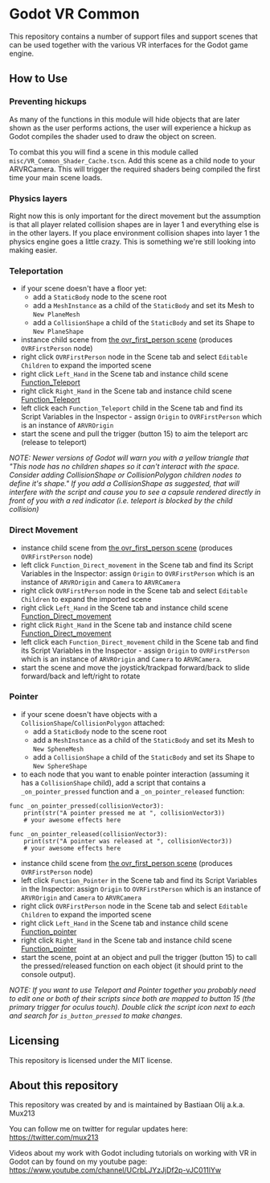 # Godot VR Common
This repository contains a number of support files and support scenes that can be used together with the various VR interfaces for the Godot game engine.

## How to Use

### Preventing hickups

As many of the functions in this module will hide objects that are later shown as the user performs actions, the user will experience a hickup as Godot compiles the shader used to draw the object on screen.

To combat this you will find a scene in this module called `misc/VR_Common_Shader_Cache.tscn`.
Add this scene as a child node to your ARVRCamera. This will trigger the required shaders being
compiled the first time your main scene loads.

### Physics layers

Right now this is only important for the direct movement but the assumption is that all player related collision shapes are in layer 1 and everything else is in the other layers.
If you place environment collision shapes into layer 1 the physics engine goes a little crazy.
This is something we're still looking into making easier.

### Teleportation
- if your scene doesn't have a floor yet: 
  - add a `StaticBody` node to the scene root 
  - add a `MeshInstance` as a child of the `StaticBody` and set its Mesh to `New PlaneMesh`
  - add a `CollisionShape` a child of the `StaticBody` and set its Shape to `New PlaneShape`
- instance child scene from [the ovr_first_person scene](https://github.com/GodotVR/godot-openvr-asset/blob/master/addons/godot-openvr/scenes/ovr_first_person.tscn) (produces `OVRFirstPerson` node) 
- right click `OVRFirstPerson` node in the Scene tab and select `Editable Children` to expand the imported scene
- right click  `Left_Hand`  in the Scene tab and instance child scene [Function_Teleport](https://github.com/GodotVR/godot-vr-common/blob/master/addons/vr-common/functions/Function_Teleport.tscn) 
- right click  `Right_Hand`  in the Scene tab and instance child scene [Function_Teleport](https://github.com/GodotVR/godot-vr-common/blob/master/addons/vr-common/functions/Function_Teleport.tscn)
- left click each `Function_Teleport` child in the Scene tab and find its Script Variables in the Inspector - assign `Origin` to `OVRFirstPerson` which is an instance of `ARVROrigin`
- start the scene and pull the trigger (button 15) to aim the teleport arc (release to teleport)

_NOTE: Newer versions of Godot will warn you with a yellow triangle that "This node has no children shapes so it can't interact with the space. Consider adding CollisionShape or CollisionPolygon children nodes to define it's shape." If you add a CollisionShape as suggested, that will interfere with the script and cause you to see a capsule rendered directly in front of you with a red indicator (i.e. teleport is blocked by the child collision)_

### Direct Movement
- instance child scene from [the ovr_first_person scene](https://github.com/GodotVR/godot-openvr-asset/blob/master/addons/godot-openvr/scenes/ovr_first_person.tscn) (produces `OVRFirstPerson` node) 
- left click `Function_Direct_movement`  in the Scene tab and find its Script Variables in the Inspector: assign `Origin` to `OVRFirstPerson` which is an instance of `ARVROrigin` and `Camera` to `ARVRCamera`
- right click `OVRFirstPerson` node in the Scene tab and select `Editable Children` to expand the imported scene
- right click  `Left_Hand`  in the Scene tab and instance child scene [Function_Direct_movement](https://github.com/GodotVR/godot-vr-common/blob/master/addons/vr-common/functions/Function_Direct_movement.tscn) 
- right click  `Right_Hand`  in the Scene tab and instance child scene [Function_Direct_movement](https://github.com/GodotVR/godot-vr-common/blob/master/addons/vr-common/functions/Function_Direct_movement.tscn)
- left click each `Function_Direct_movement` child in the Scene tab and find its Script Variables in the Inspector - assign `Origin` to `OVRFirstPerson` which is an instance of `ARVROrigin` and `Camera` to `ARVRCamera`.
- start the scene and move the joystick/trackpad forward/back to slide forward/back and left/right to rotate

### Pointer
- if your scene doesn't have objects with a `CollisionShape`/`CollisionPolygon` attached:
  - add a `StaticBody` node to the scene root 
  - add a `MeshInstance` as a child of the `StaticBody` and set its Mesh to `New SpheneMesh`
  - add a `CollisionShape` a child of the `StaticBody` and set its Shape to `New SphereShape`
- to each node that you want to enable pointer interaction (assuming it has a `CollisionShape` child), add a script that contains a `_on_pointer_pressed` function and a `_on_pointer_released` function:
```  
func _on_pointer_pressed(collisionVector3):
    print(str("A pointer pressed me at ", collisionVector3))
    # your awesome effects here

func _on_pointer_released(collisionVector3):
    print(str("A pointer was released at ", collisionVector3))
    # your awesome effects here
```
- instance child scene from [the ovr_first_person scene](https://github.com/GodotVR/godot-openvr-asset/blob/master/addons/godot-openvr/scenes/ovr_first_person.tscn) (produces `OVRFirstPerson` node) 
- left click `Function_Pointer`  in the Scene tab and find its Script Variables in the Inspector: assign `Origin` to `OVRFirstPerson` which is an instance of `ARVROrigin` and `Camera` to `ARVRCamera`
- right click `OVRFirstPerson` node in the Scene tab and select `Editable Children` to expand the imported scene
- right click  `Left_Hand`  in the Scene tab and instance child scene [Function_pointer](https://github.com/GodotVR/godot-vr-common/blob/master/addons/vr-common/functions/Function_Pointer.tscn) 
- right click  `Right_Hand`  in the Scene tab and instance child scene [Function_pointer](https://github.com/GodotVR/godot-vr-common/blob/master/addons/vr-common/functions/Function_Pointer.tscn)
- start the scene, point at an object and pull the trigger (button 15) to call the pressed/released function on each object (it should print to the console output).

_NOTE: If you want to use Teleport and Pointer together you probably need to edit one or both of their scripts since both are mapped to button 15 (the primary trigger for oculus touch). Double click the script icon next to each and search for `is_button_pressed` to make changes._

Licensing
---------
This repository is licensed under the MIT license.

About this repository
---------------------
This repository was created by and is maintained by Bastiaan Olij a.k.a. Mux213

You can follow me on twitter for regular updates here:
https://twitter.com/mux213

Videos about my work with Godot including tutorials on working with VR in Godot can by found on my youtube page:
https://www.youtube.com/channel/UCrbLJYzJjDf2p-vJC011lYw
